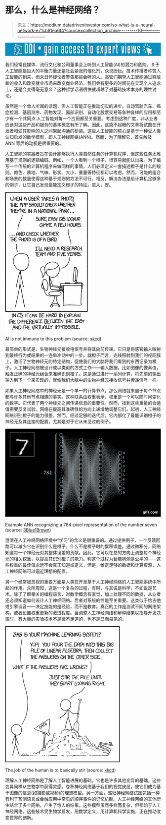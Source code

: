 # 那么，什么是神经网络？

> 原文：<https://medium.datadriveninvestor.com/so-what-is-a-neural-network-e71cb81ea6f4?source=collection_archive---------10----------------------->

[![](img/7d2912091cd26a584b4eb9263ee51923.png)](http://www.track.datadriveninvestor.com/1B9E)

我们经常在媒体、流行文化和公司董事会上听到人工智能(AI)的潜力和危险。关于人工智能是巨大的平衡力量还是社会紧张的催化剂，众说纷纭。技术传播者称赞人工智能的到来，而末日怀疑论者警告那些会听的人。高管们期望人工智能通过释放新的收入和改变就业市场来改变商业经济。我们会有更多的时间花在实现个人追求上，还是会变得毫无意义？这种哲学话语很快就超越了对基础技术本身的理性讨论。

虽然是一个耸人听闻的话题，但人工智能正在推动切实的进步。自动驾驶汽车、癌症检测、基因测序、药物发现、面部识别、自动化股票交易等各种各样的应用都至少有一个共同点:人工智能对每一个应用都至关重要。考虑到这种广度，非从业者应该对这些产品和服务的基本概念有所了解。因此，这篇不起眼的文章将试图在开发者和受其影响的人之间架起沟通的桥梁。这些人工智能的核心是基于一种受人类认知启发的数学模型，即人工神经网络(ANN)。然而，为了理解它，首先触及 ANN 背后的动机是很重要的。

人工智能的实践者旨在设计能够执行人类自然任务的计算机程序，但这些任务太难用基于规则的逻辑编码。例如，一个人看到一个橙子，很容易就能认出来。为了编写一个传统的计算机程序来做同样的事情，人们必须定义一套描述橙子是什么的规则。颜色、质地、气味、形状、大小、重量等特征都可以考虑。然而，可能的组合和场景的数量使得这种基于规则的方法不可行。相反，解决办法是给计算机足够多的例子，让它自己发现最能定义橙子的特征。进入，安。

![](img/56cdf835a1fa5365affd0c1c434578b6.png)

AI is not immune to this problem (source: [xkcd](https://imgs.xkcd.com/comics/tasks.png))

最简单的形式是，生物神经元接收电信号并将其向前传递。它只是将感官输入映射到最终行为或结果的一连串冲动中的一步。就橙子而言，光线照射到我们的视网膜上，激活了生物神经元的特定结构，促使我们的大脑将我们看到的东西记录为橙子。人工神经网络被设计成以类似的方式工作——输入数据，比如图像的像素值，触发正确的神经元组合来准确识别橙子。这是通过进行一系列计算，将先前的输出输入到下一个来实现的，就像我们大脑中的生物神经元接收信号并传递信号一样。

如果人工神经网络中的神经元是一个单一的计算节点，那么网络就来自于每个节点都与许多其他节点相连的事实。这种联系由权重表示，权重是一个可以随时间变化的数字。它代表了两个神经元之间传递信息的重要性。然而，找到这些重量的合适值需要反复试验。网络在提高其准确性的方向上递增地调整它们。起初，人工神经网络识别橙子的能力很差。然而，经过足够的迭代后，它内部化了最能识别橙子的神经元及其连接的配置，尤其是对于它从未见过的例子。

![](img/7964c7255cc76bdc3cf4c5cb70f9e68e.png)

Example ANN recognizing a 784-pixel representation of the number seven (source: [3Blue1Brown](https://www.youtube.com/watch?v=aircAruvnKk))

澄清在人工神经网络环境中“学习”的含义是很重要的。通过提供例子，一个反馈回路可以减少它在识别什么是橙子，什么不是橙子时的累积误差。通过微积分，网络知道每一个神经元对其整体误差的贡献。因此，它可以在总的方向上调整每个神经元的相关权重，以提高其识别橙子的能力。称这个过程为智能猜测是公平的——这些权重的最佳值永远不会真正知道或定义，但是，给定足够的数据和计算资源，人工神经网络可以逼近理想的配置。

另一个经常被忽视的重要方面是人类在开发基于人工神经网络的人工智能系统中所起的作用。众所周知，这是一个复杂的过程，有时，与其说是科学，不如说是艺术。除了了解相关的编程语言，对数学概念有直觉，加上处理不同的数据，从业者还必须知道如何设计人工神经网络。后者对系统的性能至关重要。这类似于给吉他或引擎调音——决定技能的是经验，而不是教育。真正的工作是测试不同的网络架构，或者设置权重更新的激进程度。当调整人工神经网络和解释结果以指导开发决策时，有大量的实验技术不是微不足道的，也不是显而易见的。

![](img/11f26e69226ce872d077531079e39a23.png)

The job of the human is to basically stir (source: [xkcd](https://imgs.xkcd.com/comics/machine_learning.png))

理解人工神经网络是了解人工智能进展的基础。它也是许多其他变异的基础，这些变异同样从生物学中获得灵感。卷积神经网络基于我们的视觉皮层，使它们成为基于图像的信息(如摄影或视频)的理想模型。另一方面，递归神经网络试图包括一种有利于预测语言或金融应用中常见的顺序事件的记忆机制。人工神经网络的其他衍生结合了多个网络，产生了惊人的结果。这些模型虽然多样而复杂，但都始于人工神经网络。这些技术受生物学启发，用数学定义，用计算机科学实施，正在推动改变世界的创新。